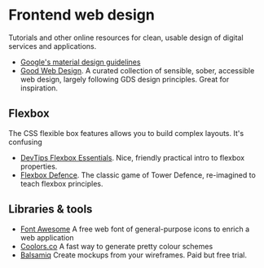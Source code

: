 Frontend web design
==================

Tutorials and other online resources for clean, usable design of digital services and applications.

* [Google's material design guidelines](https://material.io/guidelines/)
* [Good Web Design](http://goodweb.design). A curated collection of sensible, sober, accessible web design, largely following GDS design principles. Great for inspiration.

Flexbox
-------
The CSS flexible box features allows you to build complex layouts. It's confusing

* [DevTips Flexbox Essentials](https://www.youtube.com/watch?v=G7EIAgfkhmg&t=1644s). Nice, friendly practical intro to flexbox properties.
* [Flexbox Defence](http://www.flexboxdefense.com/). The classic game of Tower Defence, re-imagined to teach flexbox principles.


Libraries & tools
----------------
* [Font Awesome](http://fontawesome.io) A free web font of general-purpose icons to enrich a web application
* [Coolors.co](http://coolors.co) A fast way to generate pretty colour schemes
* [Balsamiq](http://balsamiq.com) Create mockups from your wireframes. Paid but free trial.
